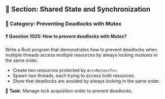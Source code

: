 ## 📘 Section: Shared State and Synchronization
### 🔹 Category: Preventing Deadlocks with Mutex
#### ❓ Question 1025: How to prevent deadlocks with Mutex?

Write a Rust program that demonstrates how to prevent deadlocks when multiple threads access multiple resources by always locking mutexes in the same order.

- Create two resources protected by `Arc<Mutex<T>>`.
- Spawn two threads, each trying to access both resources.
- Show that deadlocks are avoided by always locking in the same order.

🔧 **Task:** Manage lock acquisition order to prevent deadlocks.
